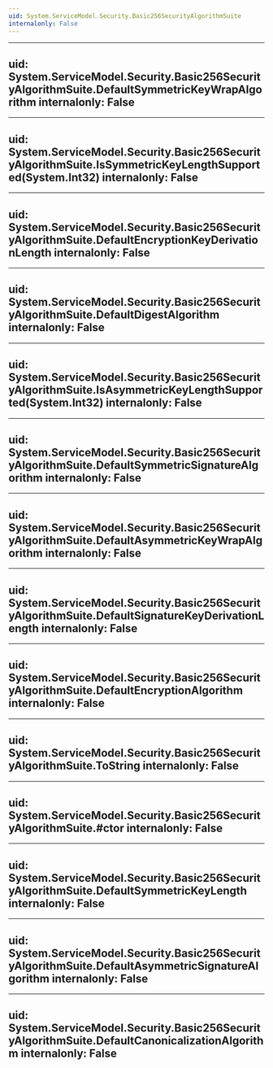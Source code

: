 ```yaml
---
uid: System.ServiceModel.Security.Basic256SecurityAlgorithmSuite
internalonly: False
---
```


---
uid: System.ServiceModel.Security.Basic256SecurityAlgorithmSuite.DefaultSymmetricKeyWrapAlgorithm
internalonly: False
---

---
uid: System.ServiceModel.Security.Basic256SecurityAlgorithmSuite.IsSymmetricKeyLengthSupported(System.Int32)
internalonly: False
---

---
uid: System.ServiceModel.Security.Basic256SecurityAlgorithmSuite.DefaultEncryptionKeyDerivationLength
internalonly: False
---

---
uid: System.ServiceModel.Security.Basic256SecurityAlgorithmSuite.DefaultDigestAlgorithm
internalonly: False
---

---
uid: System.ServiceModel.Security.Basic256SecurityAlgorithmSuite.IsAsymmetricKeyLengthSupported(System.Int32)
internalonly: False
---

---
uid: System.ServiceModel.Security.Basic256SecurityAlgorithmSuite.DefaultSymmetricSignatureAlgorithm
internalonly: False
---

---
uid: System.ServiceModel.Security.Basic256SecurityAlgorithmSuite.DefaultAsymmetricKeyWrapAlgorithm
internalonly: False
---

---
uid: System.ServiceModel.Security.Basic256SecurityAlgorithmSuite.DefaultSignatureKeyDerivationLength
internalonly: False
---

---
uid: System.ServiceModel.Security.Basic256SecurityAlgorithmSuite.DefaultEncryptionAlgorithm
internalonly: False
---

---
uid: System.ServiceModel.Security.Basic256SecurityAlgorithmSuite.ToString
internalonly: False
---

---
uid: System.ServiceModel.Security.Basic256SecurityAlgorithmSuite.#ctor
internalonly: False
---

---
uid: System.ServiceModel.Security.Basic256SecurityAlgorithmSuite.DefaultSymmetricKeyLength
internalonly: False
---

---
uid: System.ServiceModel.Security.Basic256SecurityAlgorithmSuite.DefaultAsymmetricSignatureAlgorithm
internalonly: False
---

---
uid: System.ServiceModel.Security.Basic256SecurityAlgorithmSuite.DefaultCanonicalizationAlgorithm
internalonly: False
---
